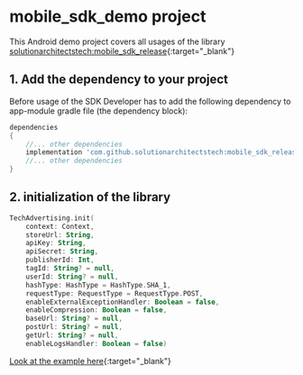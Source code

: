 # mobile_sdk_demo project
This Android demo project covers all usages of the library [solutionarchitectstech:mobile_sdk_release](https://github.com/solutionarchitectstech/mobile_sdk_release){:target="_blank"}

## 1. Add the dependency to your project
Before usage of the SDK Developer has to add the following dependency to app-module gradle file (the dependency block):
```groovy
dependencies
{
    //... other dependencies
    implementation 'com.github.solutionarchitectstech:mobile_sdk_release:<VERSION>'
    //... other dependencies
}
```

## 2. initialization of the library
```kotlin
TechAdvertising.init(
    context: Context,
    storeUrl: String,
    apiKey: String,
    apiSecret: String,
    publisherId: Int,
    tagId: String? = null,
    userId: String? = null,
    hashType: HashType = HashType.SHA_1,
    requestType: RequestType = RequestType.POST,
    enableExternalExceptionHandler: Boolean = false,
    enableCompression: Boolean = false,
    baseUrl: String? = null,
    postUrl: String? = null,
    getUrl: String? = null,
    enableLogsHandler: Boolean = false)
```
[Look at the example here](https://github.com/solutionarchitectstech/mobile_sdk_demo/blob/5d6ce5a898b789641c6f31bf1d82d129881e0da1/app/src/main/kotlin/tech/solutionarchitects/testapplication/InitAdActivity.kt#L30){:target="_blank"}



